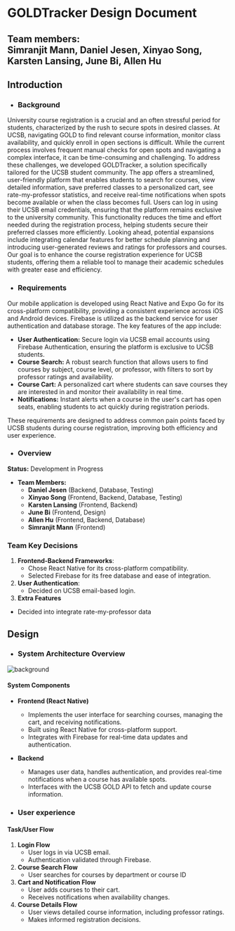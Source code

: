 # GOLDTracker Design Document

**Team members:**   
Simranjit Mann, Daniel Jesen, Xinyao Song, Karsten Lansing, June Bi, Allen Hu  
---

## Introduction 

- ### Background

University course registration is a crucial and an often stressful period for students, characterized by the rush to secure spots in desired classes. At UCSB, navigating GOLD to find relevant course information, monitor class availability, and quickly enroll in open sections is difficult. While the current process involves frequent manual checks for open spots and navigating a complex interface, it can be time-consuming and challenging. To address these challenges, we developed GOLDTracker, a solution specifically tailored for the UCSB student community. The app offers a streamlined, user-friendly platform that enables students to search for courses, view detailed information, save preferred classes to a personalized cart, see rate-my-professor statistics, and receive real-time notifications when spots become available or when the class becomes full. Users can log in using their UCSB email credentials, ensuring that the platform remains exclusive to the university community. This functionality reduces the time and effort needed during the registration process, helping students secure their preferred classes more efficiently. Looking ahead, potential expansions include integrating calendar features for better schedule planning and introducing user-generated reviews and ratings for professors and courses. Our goal is to enhance the course registration experience for UCSB students, offering them a reliable tool to manage their academic schedules with greater ease and efficiency.

- ### Requirements

Our mobile application is developed using React Native and Expo Go for its cross-platform compatibility, providing a consistent experience across iOS and Android devices. Firebase is utilized as the backend service for user authentication and database storage. The key features of the app include:

* **User Authentication:** Secure login via UCSB email accounts using Firebase Authentication, ensuring the platform is exclusive to UCSB students.  
* **Course Search:** A robust search function that allows users to find courses by subject, course level, or professor, with filters to sort by professor ratings and availability.  
* **Course Cart:** A personalized cart where students can save courses they are interested in and monitor their availability in real time.  
* **Notifications:** Instant alerts when a course in the user's cart has open seats, enabling students to act quickly during registration periods.

These requirements are designed to address common pain points faced by UCSB students during course registration, improving both efficiency and user experience.

- ### Overview

**Status:** Development in Progress

- **Team Members:**  
  - **Daniel Jesen** (Backend, Database, Testing)  
  - **Xinyao Song** (Frontend, Backend, Database, Testing)  
  - **Karsten Lansing** (Frontend, Backend)  
  - **June Bi** (Frontend, Design)  
  - **Allen Hu** (Frontend, Backend, Database)  
  - **Simranjit Mann** (Frontend)

### **Team Key Decisions**

1. **Frontend-Backend Frameworks**:  
   * Chose React Native for its cross-platform compatibility.  
   * Selected Firebase for its free database and ease of integration.  
2. **User Authentication**:  
   * Decided on UCSB email-based login.  
3.  **Extra Features**  
   * Decided into integrate rate-my-professor data

## Design

- ### System Architecture Overview

![background](https://github.com/user-attachments/assets/69ff5025-afa7-4810-b018-cda6ceda07a6)

#### **System Components**

- **Frontend (React Native)**  
  - Implements the user interface for searching courses, managing the cart, and receiving notifications.  
  - Built using React Native for cross-platform support.  
  - Integrates with Firebase for real-time data updates and authentication.  
- **Backend**   
  - Manages user data, handles authentication, and provides real-time notifications when a course has available spots.  
  - Interfaces with the UCSB GOLD API to fetch and update course information.

- ### User experience

#### **Task/User Flow**

1. **Login Flow**  
   * User logs in via UCSB email.  
   * Authentication validated through Firebase.  
2. **Course Search Flow**  
   * User searches for courses by department or course ID  
3. **Cart and Notification Flow**  
   * User adds courses to their cart.  
   * Receives notifications when availability changes.  
4. **Course Details Flow**  
   * User views detailed course information, including professor ratings.  
   * Makes informed registration decisions.


